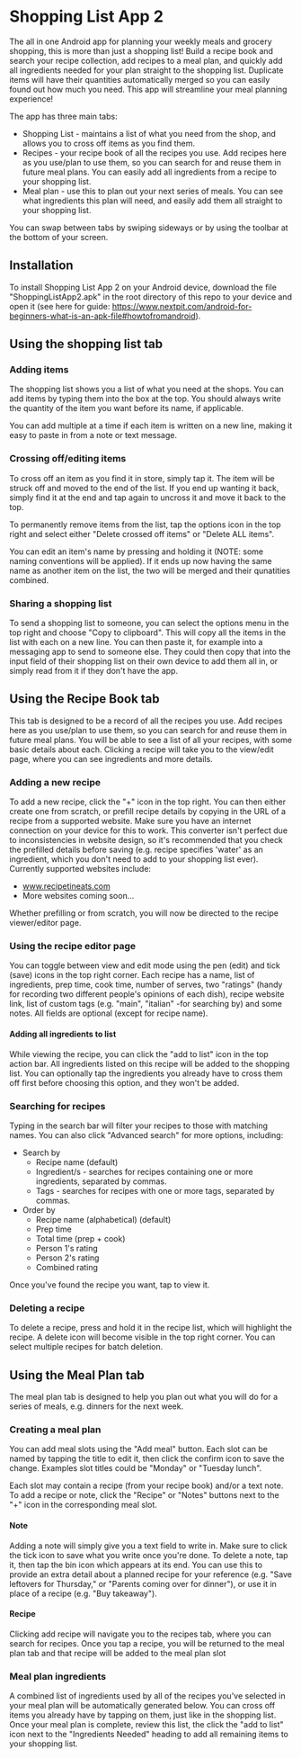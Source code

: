 # Shopping List App 2
The all in one Android app for planning your weekly meals and grocery shopping, this is more than just a shopping list! Build a recipe book and search your recipe collection, add recipes to a meal plan, and quickly add all ingredients needed for your plan straight to the shopping list. Duplicate items will have their quantities automatically merged so you can easily found out how much you need. This app will streamline your meal planning experience!

The app has three main tabs:
- Shopping List - maintains a list of what you need from the shop, and allows you to cross off items as you find them.
- Recipes - your recipe book of all the recipes you use. Add recipes here as you use/plan to use them, so you can search for and reuse them in future meal plans. You can easily add all ingredients from a recipe to your shopping list.
- Meal plan - use this to plan out your next series of meals. You can see what ingredients this plan will need, and easily add them all straight to your shopping list.

You can swap between tabs by swiping sideways or by using the toolbar at the bottom of your screen.

## Installation
To install Shopping List App 2 on your Android device, download the file "ShoppingListApp2.apk" in the root directory of this repo to your device and open it (see here for guide: https://www.nextpit.com/android-for-beginners-what-is-an-apk-file#howtofromandroid).

## Using the shopping list tab
### Adding items
The shopping list shows you a list of what you need at the shops. You can add items by typing them into the box at the top. You should always write the quantity of the item you want before its name, if applicable.

You can add multiple at a time if each item is written on a new line, making it easy to paste in from a note or text message.

### Crossing off/editing items
To cross off an item as you find it in store, simply tap it. The item will be struck off and moved to the end of the list. If you end up wanting it back, simply find it at the end and tap again to uncross it and move it back to the top.

To permanently remove items from the list, tap the options icon in the top right and select either "Delete crossed off items" or "Delete ALL items".

You can edit an item's name by pressing and holding it (NOTE: some naming conventions will be applied). If it ends up now having the same name as another item on the list, the two will be merged and their qunatities combined.

### Sharing a shopping list
To send a shopping list to someone, you can select the options menu in the top right and choose "Copy to clipboard". This will copy all the items in the list with each on a new line. You can then paste it, for example into a messaging app to send to someone else. They could then copy that into the input field of their shopping list on their own device to add them all in, or simply read from it if they don't have the app.

## Using the Recipe Book tab
This tab is designed to be a record of all the recipes you use. Add recipes here as you use/plan to use them, so you can search for and reuse them in future meal plans. You will be able to see a list of all your recipes, with some basic details about each. Clicking a recipe will take you to the view/edit page, where you can see ingredients and more details.

### Adding a new recipe
To add a new recipe, click the "+" icon in the top right. You can then either create one from scratch, or prefill recipe details by copying in the URL of a recipe from a supported website. Make sure you have an internet connection on your device for this to work. This converter isn't perfect due to inconsistencies in website design, so it's recommended that you check the prefilled details before saving (e.g. recipe specifies 'water' as an ingredient, which you don't need to add to your shopping list ever).
Currently supported websites include:

- www.recipetineats.com
- More websites coming soon...

Whether prefilling or from scratch, you will now be directed to the recipe viewer/editor page.

### Using the recipe editor page
You can toggle between view and edit mode using the pen (edit) and tick (save) icons in the top right corner. Each recipe has a name, list of ingredients, prep time, cook time, number of serves, two "ratings" (handy for recording two different people's opinions of each dish), recipe website link, list of custom tags (e.g. "main", "italian" -for searching by) and some notes. All fields are optional (except for recipe name).

#### Adding all ingredients to list
While viewing the recipe, you can click the "add to list" icon in the top action bar. All ingredients listed on this recipe will be added to the shopping list. You can optionally tap the ingredients you already have to cross them off first before choosing this option, and they won't be added.

### Searching for recipes
Typing in the search bar will filter your recipes to those with matching names. You can also click "Advanced search" for more options, including:

- Search by
  - Recipe name (default)
  - Ingredient/s - searches for recipes containing one or more ingredients, separated by commas.
  - Tags - searches for recipes with one or more tags, separated by commas.
- Order by
  - Recipe name (alphabetical) (default)
  - Prep time
  - Total time (prep + cook)
  - Person 1's rating
  - Person 2's rating
  - Combined rating
  
Once you've found the recipe you want, tap to view it.

### Deleting a recipe
To delete a recipe, press and hold it in the recipe list, which will highlight the recipe. A delete icon will become visible in the top right corner. You can select multiple recipes for batch deletion.

## Using the Meal Plan tab
The meal plan tab is designed to help you plan out what you will do for a series of meals, e.g. dinners for the next week. 

### Creating a meal plan
You can add meal slots using the "Add meal" button. Each slot can be named by tapping the title to edit it, then click the confirm icon to save the change. Examples slot titles could be "Monday" or "Tuesday lunch".

Each slot may contain a recipe (from your recipe book) and/or a text note.  To add a recipe or note, click the "Recipe" or "Notes" buttons next to the "+" icon in the corresponding meal slot.

#### Note
Adding a note will simply give you a text field to write in. Make sure to click the tick icon to save what you write once you're done. To delete a note, tap it, then tap the bin icon which appears at its end. You can use this to provide an extra detail about a planned recipe for your reference (e.g. "Save leftovers for Thursday,"  or "Parents coming over for dinner"), or use it in place of a recipe (e.g. "Buy takeaway").

#### Recipe
Clicking add recipe will navigate you to the recipes tab, where you can search for recipes. Once you tap a recipe, you will be returned to the meal plan tab and that recipe will be added to the meal plan slot

### Meal plan ingredients
A combined list of ingredients used by all of the recipes you've selected in your meal plan will be automatically generated below. You can cross off items you already have by tapping on them, just like in the shopping list. Once your meal plan is complete, review this list, the click the "add to list" icon next to the "Ingredients Needed" heading to add all remaining items to your shopping list.
